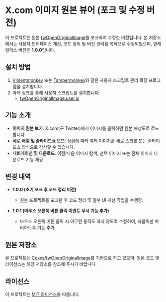 # X.com 이미지 원본 뷰어 (포크 및 수정 버전)

이 프로젝트는 원본 [twOpenOriginalImage](https://github.com/Coxxs/twOpenOriginalImage)를 포크하여 수정한 버전입니다. 본 저장소에서는 사용자 인터페이스 개선, 코드 정리 및 버전 관리를 목적으로 수정되었으며, 현재 릴리스 버전은 **1.0.0**입니다.

## 설치 방법

1. [Violentmonkey](https://violentmonkey.github.io/) 또는 [Tampermonkey](https://www.tampermonkey.net/)와 같은 사용자 스크립트 관리 확장 프로그램을 설치합니다.
2. 아래 링크를 통해 사용자 스크립트를 설치합니다.
   - [twOpenOriginalImage.user.js](https://github.com/PiesP/twOpenOriginalImage/raw/main/twOpenOriginalImage.user.js)

## 기능 소개

- **이미지 원본 보기**: X.com(구 Twitter)에서 이미지를 클릭하면 원본 해상도로 로드합니다.
- **세로 배열 및 슬라이드쇼 모드**: 상황에 따라 여러 이미지를 세로 스크롤 또는 슬라이드쇼 방식으로 감상할 수 있습니다.
- **내비게이션 및 다운로드**: 이전/다음 이미지 탐색, 선택 이미지 또는 전체 이미지 다운로드 기능 제공.

## 변경 내역

- **1.0.0 (초기 포크 후 코드 정리 버전)**
  - 원본 프로젝트를 포크한 후 코드 정리 및 일부 UI 개선 작업을 수행함.

- **1.0.1 (마우스 오른쪽 버튼 클릭 이벤트 무시 기능 추가)**
  - 마우스 오른쪽 버튼 클릭 시 아무런 동작도 하지 않도록 수정하여, 좌클릭만 처리하도록 기능 추가.

## 원본 저장소

본 프로젝트는 [Coxxs/twOpenOriginalImage](https://github.com/Coxxs/twOpenOriginalImage)를 기반으로 하고 있으며, 원본 코드 및 라이선스는 해당 저장소를 참조해 주시기 바랍니다.

## 라이선스

이 프로젝트는 [MIT 라이선스](https://opensource.org/licenses/MIT)를 따릅니다.
